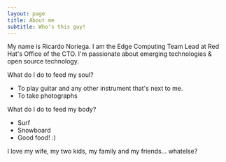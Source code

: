 ```yaml
---
layout: page
title: About me
subtitle: Who's this guy!
---
```


My name is Ricardo Noriega. I am the Edge Computing Team Lead at Red Hat's Office of the CTO.
I'm passionate about emerging technologies & open source technology.

What do I do to feed my soul?

- To play guitar and any other instrument that's next to me.
- To take photographs

What do I do to feed my body?

- Surf
- Snowboard
- Good food! :)

I love my wife, my two kids, my family and my friends... whatelse?

